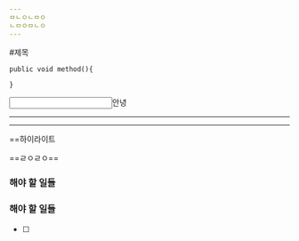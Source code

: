 ```yaml
---
ㅁㄴㅇㄴㅁㅇ
ㄴㅁㅇㅁㄴㅇ
---
```


#제목
```
public void method(){

}
```

<input type="check" checked>안녕

---
<hr>



==하이라이트

==ㄹㅇㄹㅇ==

### 해야 할 일들


### 해야 할 일들

 - [ ]  

   


